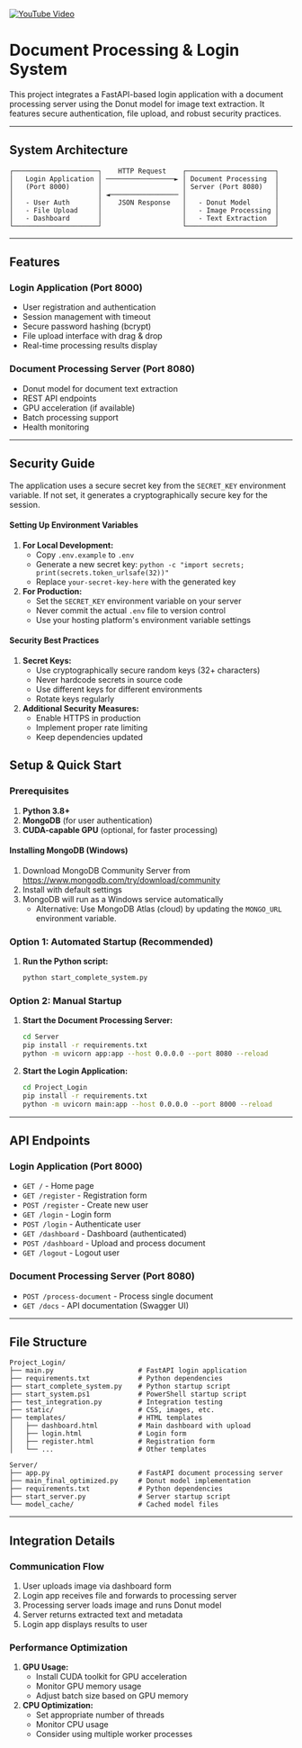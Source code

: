 
[![YouTube Video](https://i.ytimg.com/vi/trH_vHMMgvo/maxresdefault.jpg)](https://www.youtube.com/embed/trH_vHMMgvo?si=PV53zFyxGKhIqZkD)


# Document Processing & Login System

This project integrates a FastAPI-based login application with a document processing server using the Donut model for image text extraction. It features secure authentication, file upload, and robust security practices.

---

## System Architecture

```
┌─────────────────────┐    HTTP Request    ┌──────────────────────┐
│   Login Application │ ─────────────────► │ Document Processing  │
│   (Port 8000)       │                    │ Server (Port 8080)   │
│                     │ ◄───────────────── │                      │
│   - User Auth       │    JSON Response   │   - Donut Model      │
│   - File Upload     │                    │   - Image Processing │
│   - Dashboard       │                    │   - Text Extraction  │
└─────────────────────┘                    └──────────────────────┘
```

---

## Features

### Login Application (Port 8000)

- User registration and authentication
- Session management with timeout
- Secure password hashing (bcrypt)
- File upload interface with drag & drop
- Real-time processing results display

### Document Processing Server (Port 8080)

- Donut model for document text extraction
- REST API endpoints
- GPU acceleration (if available)
- Batch processing support
- Health monitoring

---

## Security Guide

The application uses a secure secret key from the `SECRET_KEY` environment variable. If not set, it generates a cryptographically secure key for the session.

#### Setting Up Environment Variables

1. **For Local Development:**
   - Copy `.env.example` to `.env`
   - Generate a new secret key: `python -c "import secrets; print(secrets.token_urlsafe(32))"`
   - Replace `your-secret-key-here` with the generated key
2. **For Production:**
   - Set the `SECRET_KEY` environment variable on your server
   - Never commit the actual `.env` file to version control
   - Use your hosting platform's environment variable settings

#### Security Best Practices

1. **Secret Keys:**
   - Use cryptographically secure random keys (32+ characters)
   - Never hardcode secrets in source code
   - Use different keys for different environments
   - Rotate keys regularly
2. **Additional Security Measures:**
   - Enable HTTPS in production
   - Implement proper rate limiting
   - Keep dependencies updated

## Setup & Quick Start

### Prerequisites

1. **Python 3.8+**
2. **MongoDB** (for user authentication)
3. **CUDA-capable GPU** (optional, for faster processing)

#### Installing MongoDB (Windows)

1. Download MongoDB Community Server from https://www.mongodb.com/try/download/community
2. Install with default settings
3. MongoDB will run as a Windows service automatically
   - Alternative: Use MongoDB Atlas (cloud) by updating the `MONGO_URL` environment variable.

### Option 1: Automated Startup (Recommended)

1. **Run the Python script:**
   ```bash
   python start_complete_system.py
   ```

### Option 2: Manual Startup

1. **Start the Document Processing Server:**
   ```bash
   cd Server
   pip install -r requirements.txt
   python -m uvicorn app:app --host 0.0.0.0 --port 8080 --reload
   ```
2. **Start the Login Application:**
   ```bash
   cd Project_Login
   pip install -r requirements.txt
   python -m uvicorn main:app --host 0.0.0.0 --port 8000 --reload
   ```

---

## API Endpoints

### Login Application (Port 8000)

- `GET /` - Home page
- `GET /register` - Registration form
- `POST /register` - Create new user
- `GET /login` - Login form
- `POST /login` - Authenticate user
- `GET /dashboard` - Dashboard (authenticated)
- `POST /dashboard` - Upload and process document
- `GET /logout` - Logout user

### Document Processing Server (Port 8080)

- `POST /process-document` - Process single document
- `GET /docs` - API documentation (Swagger UI)

---

## File Structure

```
Project_Login/
├── main.py                     # FastAPI login application
├── requirements.txt            # Python dependencies
├── start_complete_system.py    # Python startup script
├── start_system.ps1            # PowerShell startup script
├── test_integration.py         # Integration testing
├── static/                     # CSS, images, etc.
├── templates/                  # HTML templates
│   ├── dashboard.html          # Main dashboard with upload
│   ├── login.html              # Login form
│   ├── register.html           # Registration form
│   └── ...                     # Other templates

Server/
├── app.py                      # FastAPI document processing server
├── main_final_optimized.py     # Donut model implementation
├── requirements.txt            # Python dependencies
├── start_server.py             # Server startup script
└── model_cache/                # Cached model files
```

---

## Integration Details

### Communication Flow

1. User uploads image via dashboard form
2. Login app receives file and forwards to processing server
3. Processing server loads image and runs Donut model
4. Server returns extracted text and metadata
5. Login app displays results to user

### Performance Optimization

1. **GPU Usage:**
   - Install CUDA toolkit for GPU acceleration
   - Monitor GPU memory usage
   - Adjust batch size based on GPU memory
2. **CPU Optimization:**
   - Set appropriate number of threads
   - Monitor CPU usage
   - Consider using multiple worker processes
